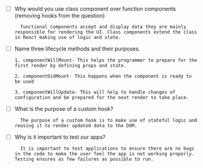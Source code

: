 - [ ] Why would you use class component over function components (removing hooks from the question)

        functional components accept and display data they are mainly responsible for rendering the UI. Class components extend the class in React making use of logic and state.

- [ ] Name three lifecycle methods and their purposes.

      1. componentWillMount- This helps the programmer to prepare for the first render by defining props and state.

      2. componentDidMount- This happens when the component is ready to be used

      3. componentWillUpdate- This will help to handle changes of configuration and be prepared for the next render to take place.

- [ ] What is the purpose of a custom hook?

        The purpose of a custom hook is to make use of stateful logic and reusing it to render updated data to the DOM.

- [ ] Why is it important to test our apps?

        It is important to test applications to ensure there are no bugs in the code to make the user feel the app is not working properly. Testing ensures as few failures as possible to run.
